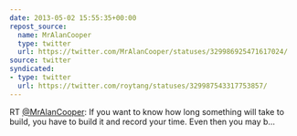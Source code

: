 ```yaml
---
date: 2013-05-02 15:55:35+00:00
repost_source:
  name: MrAlanCooper
  type: twitter
  url: https://twitter.com/MrAlanCooper/statuses/329986925471617024/
source: twitter
syndicated:
- type: twitter
  url: https://twitter.com/roytang/statuses/329987543317753857/
---
```


RT [@MrAlanCooper](https://twitter.com/MrAlanCooper/): If you want to know how long something will take to build, you have to build it and record your time. Even then you may b…